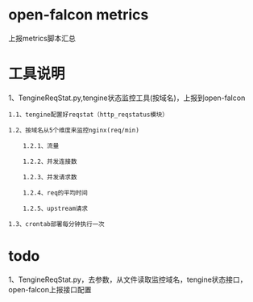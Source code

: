# open-falcon metrics

上报metrics脚本汇总

# 工具说明

1、TengineReqStat.py,tengine状态监控工具(按域名)，上报到open-falcon
	
	1.1、tengine配置好reqstat（http_reqstatus模块）
	
	1.2、按域名从5个维度来监控nginx(req/min)
	
		1.2.1、流量
		
		1.2.2、并发连接数
		
		1.2.3、并发请求数
		
		1.2.4、req的平均时间
		
		1.2.5、upstream请求
		
	1.3、crontab部署每分钟执行一次
		
# todo

1、TengineReqStat.py，去参数，从文件读取监控域名，tengine状态接口，open-falcon上报接口配置
